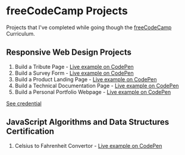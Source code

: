 # freeCodeCamp Projects

Projects that I've completed while going though the [freeCodeCamp](https://www.freecodecamp.org/) Curriculum.

## Responsive Web Design Projects

1. Build a Tribute Page - [Live example on CodePen](https://codepen.io/alexandracaulea/full/MWwgbEv)
2. Build a Survey Form - [Live example on CodePen](https://codepen.io/alexandracaulea/full/YzXdNbY)
3. Build a Product Landing Page - [Live example on CodePen](https://codepen.io/alexandracaulea/full/QWbObOQ)
4. Build a Technical Documentation Page - [Live example on CodePen](https://codepen.io/alexandracaulea/full/zYGKdzZ)
5. Build a Personal Portfolio Webpage - [Live example on CodePen](https://codepen.io/alexandracaulea/full/ZEbLxRG)

[See credential](https://www.freecodecamp.org/certification/alexandracaulea/responsive-web-design)

## JavaScript Algorithms and Data Structures Certification

1. Celsius to Fahrenheit Convertor - [Live example on CodePen](https://codepen.io/alexandracaulea/full/rNVKLor)
